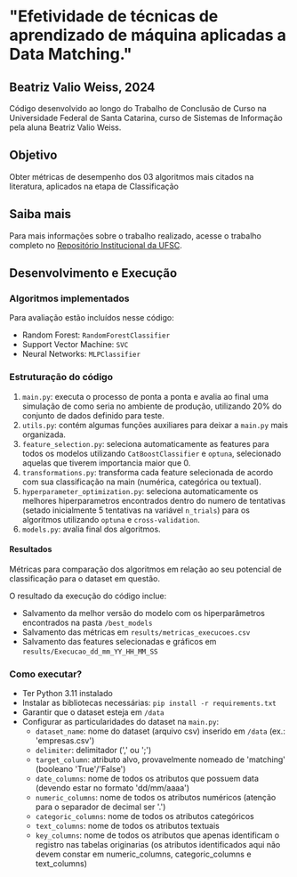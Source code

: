# "Efetividade de técnicas de aprendizado de máquina aplicadas a Data Matching."
## Beatriz Valio Weiss, 2024

Código desenvolvido ao longo do Trabalho de Conclusão de Curso na Universidade Federal de Santa Catarina, curso de Sistemas de Informação pela aluna Beatriz Valio Weiss.

## Objetivo
Obter métricas de desempenho dos 03 algoritmos mais citados na literatura, aplicados na etapa de Classificação  

## Saiba mais
Para mais informações sobre o trabalho realizado, acesse o trabalho completo no [Repositório Institucional da UFSC](https://repositorio.ufsc.br/handle/123456789/262254).

## Desenvolvimento e Execução

### Algoritmos implementados
Para avaliação estão incluídos nesse código:
- Random Forest: `RandomForestClassifier`
- Support Vector Machine: `SVC`
- Neural Networks: `MLPClassifier`

### Estruturação do código
1. `main.py`: executa o processo de ponta a ponta e avalia ao final uma simulação de como seria no ambiente de produção, utilizando 20% do conjunto de dados definido para teste. 
1. `utils.py`: contém algumas funções auxiliares para deixar a `main.py` mais organizada.
1. `feature_selection.py`: seleciona automaticamente as features para todos os modelos utilizando `CatBoostClassifier` e `optuna`, selecionado aquelas que tiverem importancia maior que 0.
1. `transformations.py`: transforma cada feature selecionada de acordo com sua classificação na main (numérica, categórica ou textual).
1. `hyperparameter_optimization.py`: seleciona automaticamente os melhores hiperparametros encontrados dentro do numero de tentativas (setado inicialmente 5 tentativas na variável `n_trials`) para os algoritmos utilizando `optuna` e `cross-validation`.
1. `models.py`: avalia final dos algoritmos.

#### Resultados
Métricas para comparação dos algoritmos em relação ao seu potencial de classificação para o dataset em questão. 

O resultado da execução do código inclue:
- Salvamento da melhor versão do modelo com os hiperparâmetros encontrados na pasta `/best_models`
- Salvamento das métricas em `results/metricas_execucoes.csv`
- Salvamento das features selecionadas e gráficos em `results/Execucao_dd_mm_YY_HH_MM_SS`

### Como executar?
- Ter Python 3.11 instalado
- Instalar as bibliotecas necessárias: `pip install -r requirements.txt`
- Garantir que o dataset esteja em `/data`
- Configurar as particularidades do dataset na `main.py`:
  - `dataset_name`: nome do dataset (arquivo csv) inserido em `/data` (ex.: 'empresas.csv')
  - `delimiter`: delimitador (',' ou ';')
  - `target_column`: atributo alvo, provavelmente nomeado de 'matching' (booleano 'True'/'False')
  - `date_columns`: nome de todos os atributos que possuem data (devendo estar no formato 'dd/mm/aaaa')
  - `numeric_columns`: nome de todos os atributos numéricos (atenção para o separador de decimal ser '.')
  - `categoric_columns`: nome de todos os atributos categóricos
  - `text_columns`: nome de todos os atributos textuais
  - `key_columns`: nome de todos os atributos que apenas identificam o registro nas tabelas originarias (os atributos identificados aqui não devem constar em numeric_columns, categoric_columns e text_columns)
